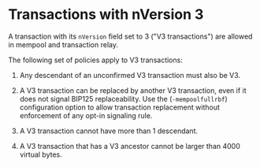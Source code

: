# Transactions with nVersion 3

A transaction with its `nVersion` field set to 3 ("V3 transactions") are allowed in mempool and
transaction relay.

The following set of policies apply to V3 transactions:

1. Any descendant of an unconfirmed V3 transaction must also be V3.

2. A V3 transaction can be replaced by another V3 transaction, even if it does not signal BIP125
   replaceability. Use the (`-mempoolfullrbf`) configuration option to allow transaction
   replacement without enforcement of any opt-in signaling rule.

3. A V3 transaction cannot have more than 1 descendant.

4. A V3 transaction that has a V3 ancestor cannot be larger than 4000 virtual bytes.
